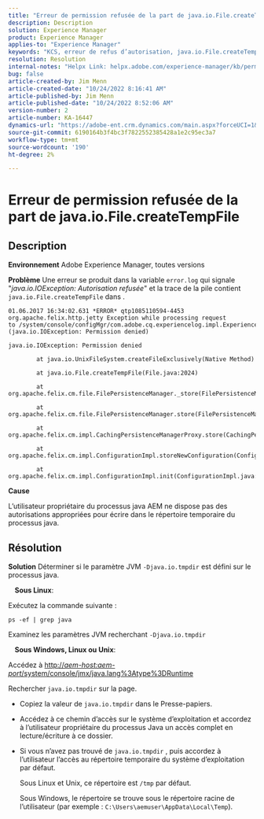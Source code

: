 ```yaml
---
title: "Erreur de permission refusée de la part de java.io.File.createTempFile"
description: Description
solution: Experience Manager
product: Experience Manager
applies-to: "Experience Manager"
keywords: "KCS, erreur de refus d’autorisation, java.io.File.createTempFile, dépannage, Adobe Experience Manager"
resolution: Resolution
internal-notes: "Helpx Link: helpx.adobe.com/experience-manager/kb/permission_denied_error_from_java_io_file.html"
bug: false
article-created-by: Jim Menn
article-created-date: "10/24/2022 8:16:41 AM"
article-published-by: Jim Menn
article-published-date: "10/24/2022 8:52:06 AM"
version-number: 2
article-number: KA-16447
dynamics-url: "https://adobe-ent.crm.dynamics.com/main.aspx?forceUCI=1&pagetype=entityrecord&etn=knowledgearticle&id=6bab172c-7453-ed11-bba2-6045bd0065f9"
source-git-commit: 6190164b3f4bc3f7822552385428a1e2c95ec3a7
workflow-type: tm+mt
source-wordcount: '190'
ht-degree: 2%

---
```


# Erreur de permission refusée de la part de java.io.File.createTempFile

## Description


<b>Environnement</b>
Adobe Experience Manager, toutes versions

<b>Problème</b>
Une erreur se produit dans la variable `error.log` qui signale &quot;*java.io.IOException: Autorisation refusée*&quot; et la trace de la pile contient `java.io.File.createTempFile` dans .


```
01.06.2017 16:34:02.631 *ERROR* qtp1085110594-4453 org.apache.felix.http.jetty Exception while processing request to /system/console/configMgr/com.adobe.cq.experiencelog.impl.ExperienceLogConfigServlet (java.io.IOException: Permission denied)

java.io.IOException: Permission denied

        at java.io.UnixFileSystem.createFileExclusively(Native Method)

        at java.io.File.createTempFile(File.java:2024)

        at org.apache.felix.cm.file.FilePersistenceManager._store(FilePersistenceManager.java:699)

        at org.apache.felix.cm.file.FilePersistenceManager.store(FilePersistenceManager.java:660)

        at org.apache.felix.cm.impl.CachingPersistenceManagerProxy.store(CachingPersistenceManagerProxy.java:242)

        at org.apache.felix.cm.impl.ConfigurationImpl.storeNewConfiguration(ConfigurationImpl.java:462)

        at org.apache.felix.cm.impl.ConfigurationImpl.init(ConfigurationImpl.java:183)
```


<b>Cause</b>

L’utilisateur propriétaire du processus java AEM ne dispose pas des autorisations appropriées pour écrire dans le répertoire temporaire du processus java.




## Résolution


<b>Solution</b>
Déterminer si le paramètre JVM `-Djava.io.tmpdir` est défini sur le processus java.

<b>    Sous Linux</b>:

Exécutez la commande suivante :


```
ps -ef | grep java
```


Examinez les paramètres JVM recherchant `-Djava.io.tmpdir`

<b>    Sous Windows, Linux ou Unix</b>:

Accédez à [http://*aem-host:aem-port*/system/console/jmx/java.lang%3Atype%3DRuntime](http://aem-host:aem-port/system/console/jmx/java.lang%3Atype%3DRuntime)

Rechercher `java.io.tmpdir` sur la page.

- Copiez la valeur de `java.io.tmpdir` dans le Presse-papiers.
- Accédez à ce chemin d’accès sur le système d’exploitation et accordez à l’utilisateur propriétaire du processus Java un accès complet en lecture/écriture à ce dossier.
- Si vous n’avez pas trouvé de `java.io.tmpdir` , puis accordez à l’utilisateur l’accès au répertoire temporaire du système d’exploitation par défaut.

   Sous Linux et Unix, ce répertoire est `/tmp` par défaut.

   Sous Windows, le répertoire se trouve sous le répertoire racine de l’utilisateur (par exemple : `C:\Users\aemuser\AppData\Local\Temp`).

